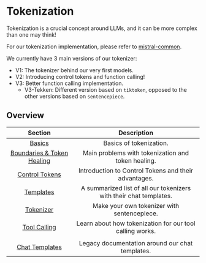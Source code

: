 # Tokenization

Tokenization is a crucial concept around LLMs, and it can be more complex than one may think!

For our tokenization implementation, please refer to [mistral-common](https://github.com/mistralai/mistral-common).

We currently have 3 main versions of our tokenizer:
- V1: The tokenizer behind our very first models.
- V2: Introducing control tokens and function calling!
- V3: Better function calling implementation.
    - V3-Tekken: Different version based on `tiktoken`, opposed to the other versions based on `sentencepiece`.

## Overview

| Section                  | Description                                                                 |
|:------------------------:|:---------------------------------------------------------------------------:|
| [Basics](basics.md)               | Basics of tokenization. |
| [Boundaries & Token Healing](boundaries.md)               | Main problems with tokenization and token healing. |
| [Control Tokens](control_tokens.md)               | Introduction to Control Tokens and their advantages. |
| [Templates](templates.md)               | A summarized list of all our tokenizers with their chat templates.           |
| [Tokenizer](tokenizer.md)          | Make your own tokenizer with sentencepiece.                             |
| [Tool Calling](tool_calling.md)          | Learn about how tokenization for our tool calling works.                            |
|          |                            |
| [Chat Templates](chat_templates.md)          | Legacy documentation around our chat templates.                             |